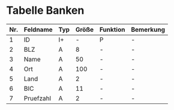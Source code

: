 # Tabelle Banken

Nr.|Feldname|Typ|Größe|Funktion|Bemerkung
---|---|---|---|---|---
1|ID|I+|-|P|-
2|BLZ|A|8|-|-
3|Name|A|50|-|-
4|Ort|A|100|-|-
5|Land|A|2|-|-
6|BIC|A|11|-|-
7|Pruefzahl|A|2 |-|-
